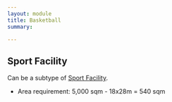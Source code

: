 ```yaml
---
layout: module
title: Basketball
summary: 

---
```


## Sport Facility
Can be a subtype of [Sport Facility]().

* Area requirement: 5,000 sqm - 18x28m = 540 sqm